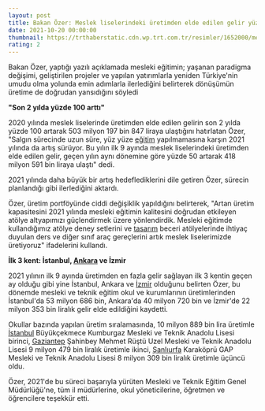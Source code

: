 ```yaml
--- 
layout: post
title: Bakan Özer: Meslek liselerindeki üretimden elde edilen gelir yüzde 50 arttı
date: 2021-10-20 00:00:00
thumbnail: https://trthaberstatic.cdn.wp.trt.com.tr/resimler/1652000/meslek-liseleri-aa-1652307.jpg
rating: 2
---
```

<p>
	Bakan Özer, yaptığı yazılı açıklamada mesleki eğitimin; yaşanan paradigma değişimi, geliştirilen projeler ve yapılan yatırımlarla yeniden Türkiye'nin umudu olma yolunda emin adımlarla ilerlediğini belirterek dönüşümün üretime de doğrudan yansıdığını söyledi</p>
<p>
	<strong>"Son 2 yılda yüzde 100 arttı"</strong></p>
<p>
	2020 yılında meslek liselerinde üretimden elde edilen gelirin son 2 yılda yüzde 100 artarak 503 milyon 197 bin 847 liraya ulaştığını hatırlatan Özer, "Salgın sürecinde uzun süre, yüz yüze <a href="https://www.trthaber.com/etiket/egitim/" target="_blank">eğitim</a> yapılmamasına karşın 2021 yılında da artış sürüyor. Bu yılın ilk 9 ayında meslek liselerindeki üretimden elde edilen gelir, geçen yılın aynı dönemine göre yüzde 50 artarak 418 milyon 591 bin liraya ulaştı" dedi.</p>
<p>
	2021 yılında daha büyük bir artış hedeflediklerini dile getiren Özer, sürecin planlandığı gibi ilerlediğini aktardı.</p>
<p>
	Özer, üretim portföyünde ciddi değişiklik yapıldığını belirterek, "Artan üretim kapasitesini 2021 yılında mesleki eğitimin kalitesini doğrudan etkileyen atölye altyapımızı güçlendirmek üzere yönlendirdik. Mesleki eğitimde kullandığımız atölye deney setlerini ve <a href="https://www.trthaber.com/etiket/tasarim/" target="_blank">tasarım</a> beceri atölyelerinde ihtiyaç duyulan ders ve diğer sınıf araç gereçlerini artık meslek liselerimizde üretiyoruz" ifadelerini kullandı.</p>
<p>
	<strong>İlk 3 kent: İstanbul, <a href="https://www.trthaber.com/etiket/ankara/" target="_blank">Ankara</a> ve İzmir</strong></p>
<p>
	2021 yılının ilk 9 ayında üretimden en fazla gelir sağlayan ilk 3 kentin geçen ay olduğu gibi yine İstanbul, Ankara ve <a href="https://www.trthaber.com/etiket/izmir/" target="_blank">İzmir</a> olduğunu belirten Özer, bu dönemde mesleki ve teknik eğitim okul ve kurumlarının üretimlerinden İstanbul'da 53 milyon 686 bin, Ankara'da 40 milyon 720 bin ve İzmir'de 22 milyon 353 bin liralık gelir elde edildiğini kaydetti.</p>
<p>
	Okullar bazında yapılan üretim sıralamasında, 10 milyon 889 bin lira üretimle <a href="https://www.trthaber.com/etiket/istanbul/" target="_blank">İstanbul</a> Büyükçekmece Kumburgaz Mesleki ve Teknik Anadolu Lisesi birinci, <a href="https://www.trthaber.com/etiket/gaziantep/" target="_blank">Gaziantep</a> Şahinbey Mehmet Rüştü Uzel Mesleki ve Teknik Anadolu Lisesi 9 milyon 479 bin liralık üretimle ikinci, <a href="https://www.trthaber.com/etiket/sanliurfa/" target="_blank">Şanlıurfa</a> Karaköprü GAP Mesleki ve Teknik Anadolu Lisesi 8 milyon 309 bin liralık üretimle üçüncü oldu.</p>
<p>
	Özer, 2021'de bu süreci başarıyla yürüten Mesleki ve Teknik Eğitim Genel Müdürlüğü'ne, tüm il müdürlerine, okul yöneticilerine, öğretmen ve öğrencilere teşekkür etti.</p>